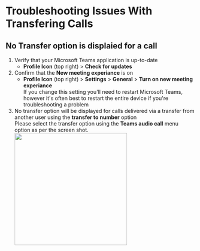 # Troubleshooting Issues With Transfering Calls

## No Transfer option is displaied for a call
1. Verify that your Microsoft Teams application is up-to-date
   - **Profile Icon** (top right) > **Check for updates**
1. Confirm that the **New meeting experiance** is on
   - **Profile Icon** (top right) > **Settings** > **General** > **Turn on new meeting experiance**\
     If you change this setting you'll need to restart Microsoft Teams, however it's often best to restart the entire device if you're troubleshooting a problem
1. No transfer option will be displayed for calls delivered via a transfer from another user using the **transfer to number** option\
   Please select the transfer option using the **Teams audio call** menu option as per the screen shot.\
   <img src="/img/ConsultWithTransfer_TeamsAudioCall.png" width="300">
